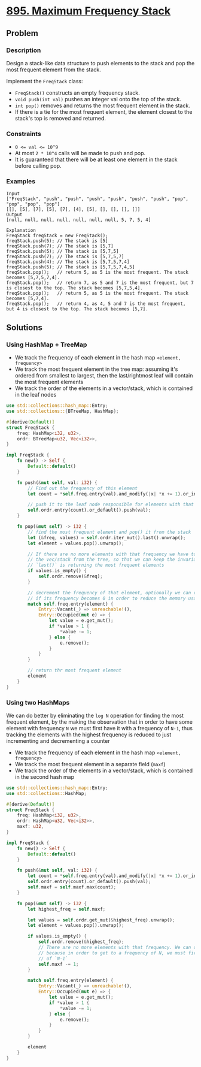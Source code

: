 # [895. Maximum Frequency Stack](https://leetcode.com/problems/maximum-frequency-stack/)

## Problem

### Description

Design a stack-like data structure to push elements to the stack and pop the
most frequent element from the stack.

Implement the `FreqStack` class:

* `FreqStack()` constructs an empty frequency stack.
* `void push(int val)` pushes an integer val onto the top of the stack.
* `int pop()` removes and returns the most frequent element in the stack.
* If there is a tie for the most frequent element, the element closest to the
  stack's top is removed and returned.

### Constraints

* `0 <= val <= 10^9`
* At most `2 * 10^4` calls will be made to push and pop.
* It is guaranteed that there will be at least one element in the stack before
  calling pop.

### Examples

```text
Input
["FreqStack", "push", "push", "push", "push", "push", "push", "pop", "pop", "pop", "pop"]
[[], [5], [7], [5], [7], [4], [5], [], [], [], []]
Output
[null, null, null, null, null, null, null, 5, 7, 5, 4]

Explanation
FreqStack freqStack = new FreqStack();
freqStack.push(5); // The stack is [5]
freqStack.push(7); // The stack is [5,7]
freqStack.push(5); // The stack is [5,7,5]
freqStack.push(7); // The stack is [5,7,5,7]
freqStack.push(4); // The stack is [5,7,5,7,4]
freqStack.push(5); // The stack is [5,7,5,7,4,5]
freqStack.pop();   // return 5, as 5 is the most frequent. The stack becomes [5,7,5,7,4].
freqStack.pop();   // return 7, as 5 and 7 is the most frequent, but 7 is closest to the top. The stack becomes [5,7,5,4].
freqStack.pop();   // return 5, as 5 is the most frequent. The stack becomes [5,7,4].
freqStack.pop();   // return 4, as 4, 5 and 7 is the most frequent, but 4 is closest to the top. The stack becomes [5,7].
```

## Solutions

### Using HashMap + TreeMap

* We track the frequency of each element in the hash map `<element, frequency>`
* We track the most frequent element in the tree map: assuming it's ordered from
  smallest to largest, then the last/rightmost leaf will contain the most
  frequent elements
* We track the order of the elements in a vector/stack, which is contained in
  the leaf nodes

```rust
use std::collections::hash_map::Entry;
use std::collections::{BTreeMap, HashMap};

#[derive(Default)]
struct FreqStack {
    freq: HashMap<i32, u32>,
    ordr: BTreeMap<u32, Vec<i32>>,
}

impl FreqStack {
    fn new() -> Self {
        Default::default()
    }

    fn push(&mut self, val: i32) {
        // Find out the frequency of this element
        let count = *self.freq.entry(val).and_modify(|x| *x += 1).or_insert(1);

        // push it to the leaf node responsible for elements with that frequency  
        self.ordr.entry(count).or_default().push(val);
    }

    fn pop(&mut self) -> i32 {
        // find the most frequent element and pop() it from the stack
        let (&freq, values) = self.ordr.iter_mut().last().unwrap();
        let element = values.pop().unwrap();

        // If there are no more elements with that frequency we have to remove 
        // the vec/stack from the tree, so that we can keep the invariant that 
        // `last()` is returning the most frequent elements
        if values.is_empty() {
            self.ordr.remove(&freq);
        }

        // decrement the frequency of that element, optionally we can remove it from the hashmap 
        // if its frequency becomes 0 in order to reduce the memory usage
        match self.freq.entry(element) {
            Entry::Vacant(_) => unreachable!(),
            Entry::Occupied(mut e) => {
                let value = e.get_mut();
                if *value > 1 {
                    *value -= 1;
                } else {
                    e.remove();
                }
            }
        }

        // return thr most frequent element
        element
    }
}
```

### Using two HashMaps

We can do better by eliminating the `log N` operation for finding the most
frequent element, by the making the observation that in order to have some
element with frequency `N` we must first have it with a frequency of `N-1`, thus
tracking the elements with the highest frequency is reduced to just incrementing
and decrementing a counter

* We track the frequency of each element in the hash map `<element, frequency>`
* We track the most frequent element in a separate field (`maxf`)
* We track the order of the elements in a vector/stack, which is contained in
  the second hash map

```rust
use std::collections::hash_map::Entry;
use std::collections::HashMap;

#[derive(Default)]
struct FreqStack {
    freq: HashMap<i32, u32>,
    ordr: HashMap<u32, Vec<i32>>,
    maxf: u32,
}

impl FreqStack {
    fn new() -> Self {
        Default::default()
    }

    fn push(&mut self, val: i32) {
        let count = *self.freq.entry(val).and_modify(|x| *x += 1).or_insert(1);
        self.ordr.entry(count).or_default().push(val);
        self.maxf = self.maxf.max(count);
    }

    fn pop(&mut self) -> i32 {
        let highest_freq = self.maxf;

        let values = self.ordr.get_mut(&highest_freq).unwrap();
        let element = values.pop().unwrap();

        if values.is_empty() {
            self.ordr.remove(&highest_freq);
            // There are no more elements with that frequency. We can decrease it by 1,
            // because in order to get to a frequency of N, we must first had a frequency
            // of `N-1`
            self.maxf -= 1;
        }

        match self.freq.entry(element) {
            Entry::Vacant(_) => unreachable!(),
            Entry::Occupied(mut e) => {
                let value = e.get_mut();
                if *value > 1 {
                    *value -= 1;
                } else {
                    e.remove();
                }
            }
        }

        element
    }
}
```